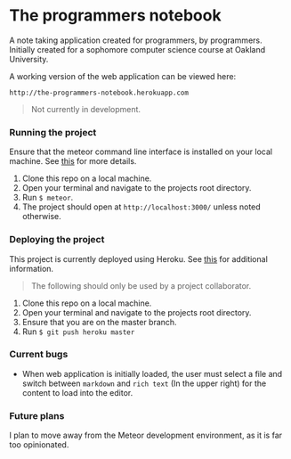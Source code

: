 # The programmers notebook

A note taking application created for programmers, by programmers.  Initially created for a sophomore computer science course at Oakland University.

A working version of the web application can be viewed here:

```
http://the-programmers-notebook.herokuapp.com
```

> Not currently in development.

### Running the project

Ensure that the meteor command line interface is installed on your local machine.  See [this](https://www.meteor.com/install) for more details.

1. Clone this repo on a local machine.
2. Open your terminal and navigate to the projects root directory.
3. Run `$ meteor`.
4. The project should open at `http://localhost:3000/` unless noted otherwise.

### Deploying the project

This project is currently deployed using Heroku.  See [this](http://justmeteor.com/blog/deploy-to-production-on-heroku/) for additional information.

> The following should only be used by a project collaborator.

1. Clone this repo on a local machine.
2. Open your terminal and navigate to the projects root directory.
3. Ensure that you are on the master branch.
4. Run `$ git push heroku master`

### Current bugs

- When web application is initially loaded, the user must select a file and switch between `markdown` and `rich text` (In the upper right) for the content to load into the editor.

### Future plans

I plan to move away from the Meteor development environment, as it is far too opinionated.
